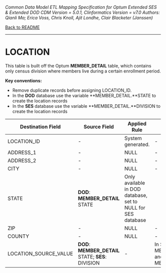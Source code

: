 *Common Data Model ETL Mapping Specification for Optum Extended SES & Extended DOD 
CDM Version = 5.0.1, Clinformatics Version = v7.0
Authors: Qianli Ma; Erica Voss, Chris Knoll, Ajit Londhe, Clair Blacketer (Janssen)*

[Back to README](readme.md)

---

# LOCATION

This table is built off the Optum **MEMBER_DETAIL** table, which contains only census division where members live during a certain
enrollment period.

**Key conventions:**

-   Remove duplicate records before assigning LOCATION_ID.
-   In the **DOD** database use the variable **MEMBER_DETAIL.**STATE to
    create the location records
-   In the **SES** database use the variable **MEMBER_DETAIL.**DIVISION
    to create the location records


|**Destination Field**|**Source Field**|**Applied Rule**|**Comment**|
|---------------------|----------------|----------------|-----------|
|LOCATION_ID|-|System generated.|-|
|ADDRESS_1|-|NULL|-|
|ADDRESS_2|-|NULL|-|	
|CITY|-|NULL|-|
|STATE|**DOD**: **MEMBER_DETAIL** STATE|Only available in DOD database, set to NULL for SES database|
|ZIP|-|NULL|-|
|COUNTY|-|NULL|-|
|LOCATION_SOURCE_VALUE|**DOD**: **MEMBER_DETAIL** STATE; **SES**: DIVISION|-|In SES database use MEMBER_DETAIL.DIVISION and in DOD database use MEMBER_DETAIL.STATE|

